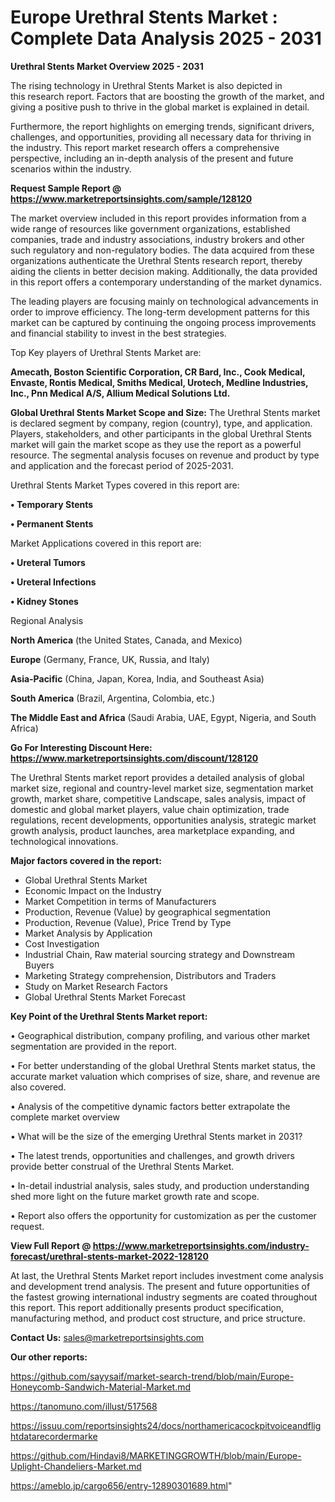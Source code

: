 # Europe Urethral Stents Market : Complete Data Analysis 2025 - 2031

<Strong> Urethral Stents Market Overview 2025 - 2031</strong>

The rising technology in Urethral Stents Market is also depicted in this research report. Factors that are boosting the growth of the market, and giving a positive push to thrive in the global market is explained in detail.

Furthermore, the report highlights on emerging trends, significant drivers, challenges, and opportunities, providing all necessary data for thriving in the industry. This report market research offers a comprehensive perspective, including an in-depth analysis of the present and future scenarios within the industry.

<strong>Request Sample Report @ <a href=https://www.marketreportsinsights.com/sample/128120>https://www.marketreportsinsights.com/sample/128120</a></strong>

The market overview included in this report provides information from a wide range of resources like government organizations, established companies, trade and industry associations, industry brokers and other such regulatory and non-regulatory bodies. The data acquired from these organizations authenticate the Urethral Stents research report, thereby aiding the clients in better decision making. Additionally, the data provided in this report offers a contemporary understanding of the market dynamics.

The leading players are focusing mainly on technological advancements in order to improve efficiency. The long-term development patterns for this market can be captured by continuing the ongoing process improvements and financial stability to invest in the best strategies.

Top Key players of Urethral Stents Market are:

<strong>Amecath, Boston Scientific Corporation, CR Bard, Inc., Cook Medical, Envaste, Rontis Medical, Smiths Medical, Urotech, Medline Industries, Inc., Pnn Medical A/S, Allium Medical Solutions Ltd.</strong>

<strong><b>Global Urethral Stents Market Scope and Size:</b></strong>
The Urethral Stents market is declared segment by company, region (country), type, and application. Players, stakeholders, and other participants in the global Urethral Stents market will gain the market scope as they use the report as a powerful resource. The segmental analysis focuses on revenue and product by type and application and the forecast period of 2025-2031.

Urethral Stents Market Types covered in this report are:

<strong>• Temporary Stents

• Permanent Stents</strong>

Market Applications covered in this report are:

<strong>• Ureteral Tumors

• Ureteral Infections

• Kidney Stones</strong> 

Regional Analysis

<strong>North America</strong> (the United States, Canada, and Mexico)

<strong>Europe</strong> (Germany, France, UK, Russia, and Italy)

<strong>Asia-Pacific</strong> (China, Japan, Korea, India, and Southeast Asia)

<strong>South America</strong> (Brazil, Argentina, Colombia, etc.)

<strong>The Middle East and Africa</strong> (Saudi Arabia, UAE, Egypt, Nigeria, and South Africa)

<strong>Go For Interesting Discount Here: <a href=https://www.marketreportsinsights.com/discount/128120>https://www.marketreportsinsights.com/discount/128120</a></strong>

The Urethral Stents market report provides a detailed analysis of global market size, regional and country-level market size, segmentation market growth, market share, competitive Landscape, sales analysis, impact of domestic and global market players, value chain optimization, trade regulations, recent developments, opportunities analysis, strategic market growth analysis, product launches, area marketplace expanding, and technological innovations.

<strong><b>Major factors covered in the report:</b></strong>
<ul>
  <li>Global Urethral Stents Market </li>
  <li>Economic Impact on the Industry</li>
  <li>Market Competition in terms of Manufacturers</li>
  <li>Production, Revenue (Value) by geographical segmentation</li>
  <li>Production, Revenue (Value), Price Trend by Type</li>
  <li>Market Analysis by Application</li>
  <li>Cost Investigation</li>
  <li>Industrial Chain, Raw material sourcing strategy and Downstream Buyers</li>
  <li>Marketing Strategy comprehension, Distributors and Traders</li>
  <li>Study on Market Research Factors</li>
  <li>Global Urethral Stents Market Forecast</li>
</ul>

<strong><b>Key Point of the Urethral Stents Market report:</b></strong>

• Geographical distribution, company profiling, and various other market segmentation are provided in the report.

• For better understanding of the global Urethral Stents market status, the accurate market valuation which comprises of size, share, and revenue are also covered.

• Analysis of the competitive dynamic factors better extrapolate the complete market overview

• What will be the size of the emerging Urethral Stents market in 2031?

• The latest trends, opportunities and challenges, and growth drivers provide better construal of the Urethral Stents Market.

• In-detail industrial analysis, sales study, and production understanding shed more light on the future market growth rate and scope.

• Report also offers the opportunity for customization as per the customer request.

<strong><b>View Full Report @ <a href=https://www.marketreportsinsights.com/industry-forecast/urethral-stents-market-2022-128120>https://www.marketreportsinsights.com/industry-forecast/urethral-stents-market-2022-128120</a></b></strong>


At last, the Urethral Stents Market report includes investment come analysis and development trend analysis. The present and future opportunities of the fastest growing international industry segments are coated throughout this report. This report additionally presents product specification, manufacturing method, and product cost structure, and price structure.

<strong>Contact Us:</strong>
sales@marketreportsinsights.com

<strong>Our other reports:</strong>

<a href=https://github.com/sayysaif/market-search-trend/blob/main/Europe-Honeycomb-Sandwich-Material-Market.md>https://github.com/sayysaif/market-search-trend/blob/main/Europe-Honeycomb-Sandwich-Material-Market.md</a>

<a href=https://tanomuno.com/illust/517568>https://tanomuno.com/illust/517568</a>

<a href=https://issuu.com/reportsinsights24/docs/northamericacockpitvoiceandflightdatarecordermarke>https://issuu.com/reportsinsights24/docs/northamericacockpitvoiceandflightdatarecordermarke</a>

<a href=https://github.com/Hindavi8/MARKETINGGROWTH/blob/main/Europe-Uplight-Chandeliers-Market.md>https://github.com/Hindavi8/MARKETINGGROWTH/blob/main/Europe-Uplight-Chandeliers-Market.md</a>

<a href=https://ameblo.jp/cargo656/entry-12890301689.html>https://ameblo.jp/cargo656/entry-12890301689.html</a>"
